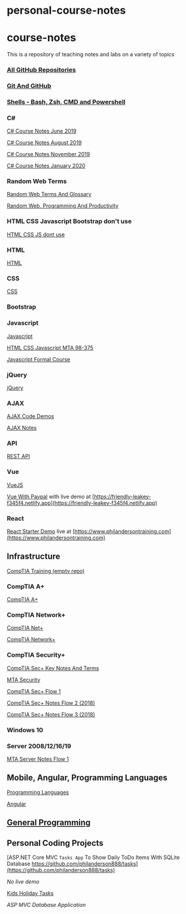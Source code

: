# personal-course-notes

# course-notes

This is a repository of teaching notes and labs on a variety of topics

### [All GitHub Repositories](https://github.com/philanderson888/repositories)

### [Git And GitHub](GitHub)

### [Shells - Bash, Zsh, CMD and Powershell](https://github.com/philanderson888/shells)

### C#

[C# Course Notes June 2019](personal%20course%20notes%20ce8869345b0a4c8a8395bbfd455b00e2/C%20Course%20Notes%20June%202019%200fe5801fa8bf4c86923048bcf3ea85f4.md)

[C# Course Notes August 2019](personal%20course%20notes%20ce8869345b0a4c8a8395bbfd455b00e2/C%20Course%20Notes%20August%202019%20845b4e4d8e47496ba7ac17f831b5b749.md)

[C# Course Notes November 2019](personal%20course%20notes%20ce8869345b0a4c8a8395bbfd455b00e2/C%20Course%20Notes%20November%202019%2014add714b7c341daa07cbc2244c5ca64.md)

[C# Course Notes January 2020](personal%20course%20notes%20ce8869345b0a4c8a8395bbfd455b00e2/C%20Course%20Notes%20January%202020%20d50471904dd146018aba699bef6ad451.md)

### Random Web Terms

[Random Web Terms And Glossary](personal%20course%20notes%20ce8869345b0a4c8a8395bbfd455b00e2/Random%20Web%20Terms%20And%20Glossary%2046fe102dd2b64fefbb0572bdf5d05878.md)

[Random Web, Programming And Productivity](personal%20course%20notes%20ce8869345b0a4c8a8395bbfd455b00e2/Random%20Web%20Programming%20And%20Productivity%20702fbe38a4c5437d92e25a7339333955.md)

### HTML CSS Javascript Bootstrap don't use

[HTML CSS JS dont use](personal%20course%20notes%20ce8869345b0a4c8a8395bbfd455b00e2/HTML%20CSS%20JS%20dont%20use%20d2c12576994747488311397f3ffaf42e.md)

### HTML

[HTML](personal%20course%20notes%20ce8869345b0a4c8a8395bbfd455b00e2/HTML%20f91895a986c84c629c3724e456dcaf57.md)

### CSS

[CSS](personal%20course%20notes%20ce8869345b0a4c8a8395bbfd455b00e2/CSS%20ca97d281b5ca4f9e9d940230c6261c22.md)

### Bootstrap

### Javascript

[Javascript](personal%20course%20notes%20ce8869345b0a4c8a8395bbfd455b00e2/Javascript%209d0e9d2186b14d89902b61638db10240.md)

[HTML CSS Javascript MTA 98-375](personal%20course%20notes%20ce8869345b0a4c8a8395bbfd455b00e2/HTML%20CSS%20Javascript%20MTA%2098%20375%20655379f952bd4eb2b794f6a44651c9be.md)

[Javascript Formal Course ](personal%20course%20notes%20ce8869345b0a4c8a8395bbfd455b00e2/Javascript%20Formal%20Course%208a26124f8df54b48b4c6ed241c23eb0f.md)

### jQuery

[jQuery](personal%20course%20notes%20ce8869345b0a4c8a8395bbfd455b00e2/jQuery%205394599124d447e9875af1d695cccfc0.md)

### AJAX

[AJAX Code Demos](https://github.com/philanderson888/ajax)

[AJAX Notes](personal%20course%20notes%20ce8869345b0a4c8a8395bbfd455b00e2/AJAX%20fc1de5023c514b708ce4553008d6ff91.md)

### API

[REST API](personal%20course%20notes%20ce8869345b0a4c8a8395bbfd455b00e2/REST%20API%204ddf81774155465d997176e5eef689f4.md)

### Vue

[VueJS](personal%20course%20notes%20ce8869345b0a4c8a8395bbfd455b00e2/VueJS%203450bb3d940b46aea590a34194ef4522.md)

[Vue With Paypal](https://github.com/philanderson888/vue-with-paypal-payment) with live demo at [https://friendly-leakey-f345f4.netlify.app](https://friendly-leakey-f345f4.netlify.app)

### React

[React Starter Demo](https://github.com/philanderson888/gatsby-03) live at [https://www.philandersontraining.com](https://www.philandersontraining.com)

## Infrastructure

[CompTIA Training (empty repo)](https://github.com/philanderson888/comptia-training)

### CompTIA A+

[CompTIA A+](personal%20course%20notes%20ce8869345b0a4c8a8395bbfd455b00e2/CompTIA%20A%2072ccf9f3c3864843aa89a83c7d32ddb0.md)

### CompTIA Network+

[CompTIA Net+](personal%20course%20notes%20ce8869345b0a4c8a8395bbfd455b00e2/CompTIA%20Net%20b091887ebb3c4c608d7882ff3232449d.md)

[CompTIA Network+](personal%20course%20notes%20ce8869345b0a4c8a8395bbfd455b00e2/CompTIA%20Network%2065d741b754284331b5bb4544f9c5cadc.md)

### CompTIA Security+

[CompTIA Sec+ Key Notes And Terms](personal%20course%20notes%20ce8869345b0a4c8a8395bbfd455b00e2/CompTIA%20Sec%20Key%20Notes%20And%20Terms%20a015ea4842864d138eaf8194d2403dee.md)

[MTA Security](personal%20course%20notes%20ce8869345b0a4c8a8395bbfd455b00e2/MTA%20Security%20002a50f2cddf480caeba37d6473e7339.md)

[CompTIA Sec+ Flow 1  ](personal%20course%20notes%20ce8869345b0a4c8a8395bbfd455b00e2/CompTIA%20Sec%20Flow%201%20e4af0be21fc940d5bd249569f7c184fb.md)

[CompTIA Sec+ Notes Flow 2 (2018)](personal%20course%20notes%20ce8869345b0a4c8a8395bbfd455b00e2/CompTIA%20Sec%20Notes%20Flow%202%202018%20489628ccd72847e39352b8725464fc0d.md)

[CompTIA Sec+ Notes Flow 3 (2018)](personal%20course%20notes%20ce8869345b0a4c8a8395bbfd455b00e2/CompTIA%20Sec%20Notes%20Flow%203%202018%209d1223809f5f420f932275bf181d8290.md)

### Windows 10

### Server 2008/12/16/19

[MTA Server Notes Flow 1](personal%20course%20notes%20ce8869345b0a4c8a8395bbfd455b00e2/MTA%20Server%20Notes%20Flow%201%2042efe00fed9f4ef1ad34f2ed82740903.md)

## Mobile, Angular, Programming Languages

[Programming Languages](personal%20course%20notes%20ce8869345b0a4c8a8395bbfd455b00e2/Programming%20Languages%20bfdbb9e67ca2496caf7c83e79cd859e3.md)

[Angular ](personal%20course%20notes%20ce8869345b0a4c8a8395bbfd455b00e2/Angular%20a18d3231825d4b2686118380f1056ea4.md)

## [General Programming](https://github.com/philanderson888/programming)

## Personal Coding Projects

[ASP.NET Core MVC `Tasks App` To Show Daily ToDo Items With SQLite Database https://github.com/philanderson888/tasks](https://github.com/philanderson888/tasks)

*No live demo*

[Kids Holiday Tasks](https://github.com/philanderson888/kids-holiday-tasks)

*ASP MVC Database Application*